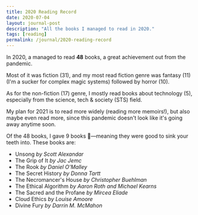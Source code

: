 ```yaml
---
title: 2020 Reading Record
date: 2020-07-04
layout: journal-post
description: "All the books I managed to read in 2020."
tags: [reading]
permalink: /journal/2020-reading-record
---
```


In 2020, a managed to read  **48** books, a great achievement out from the pandemic.

Most of it was fiction (31), and my most read fiction genre was fantasy (11) (I'm a sucker for complex magic systems) followed by horror (10).

As for the non-fiction (17) genre, I mostly read books about technology (5), especially from the science, tech & society (STS) field.

My plan for 2021 is to read more widely (reading more memoirs!), but also maybe even read more, since this pandemic doesn't look like it's going away anytime soon.

Of the 48 books, I gave 9 books 🦷—meaning they were good to sink your teeth into. These books are:

- Unsong _by Scott Alexandar_
- The Grip of It _by Jac Jemc_
- The Rook _by Daniel O'Malley_
- The Secret History _by Donna Tartt_
- The Necromancer's House _by Christopher Buehlman_
- The Ethical Algorithm _by Aaron Roth and Michael Kearns_
- The Sacred and the Profane _by Mircea Eliade_
- Cloud Ethics _by Louise Amoore_
- Divine Fury _by Darrin M. McMahon_